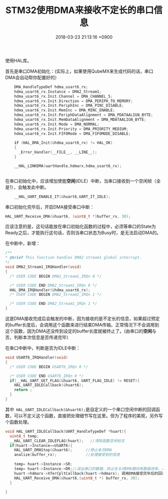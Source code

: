 ﻿---
layout: post
title: STM32使用DMA来接收不定长的串口信息
date: 2018-03-23 21:13:16 +0900
categories: 技术 硬件
issue_id: 0
---
使用HAL库。

首先是串口DMA初始化：(实际上，如果使用QubeMX来生成代码的话，串口DMA会自动帮你配置好的）

```c
    DMA_HandleTypeDef hdma_usart6_rx;
    hdma_usart6_rx.Instance = DMA2_Stream1;
    hdma_usart6_rx.Init.Channel = DMA_CHANNEL_5;
    hdma_usart6_rx.Init.Direction = DMA_PERIPH_TO_MEMORY;
    hdma_usart6_rx.Init.PeriphInc = DMA_PINC_DISABLE;
    hdma_usart6_rx.Init.MemInc = DMA_MINC_ENABLE;
    hdma_usart6_rx.Init.PeriphDataAlignment = DMA_PDATAALIGN_BYTE;
    hdma_usart6_rx.Init.MemDataAlignment = DMA_MDATAALIGN_BYTE;
    hdma_usart6_rx.Init.Mode = DMA_NORMAL;
    hdma_usart6_rx.Init.Priority = DMA_PRIORITY_MEDIUM;
    hdma_usart6_rx.Init.FIFOMode = DMA_FIFOMODE_DISABLE;
    
    if (HAL_DMA_Init(&hdma_usart6_rx) != HAL_OK)
    {
      _Error_Handler(__FILE__, __LINE__);
    }

    __HAL_LINKDMA(uartHandle,hdmarx,hdma_usart6_rx);
    
```
在串口初始化中，应该增加使能**空闲**(IDLE）中断，当串口接收到一个空闲帧（全是1），会触发此中断。
```c
    __HAL_UART_ENABLE_IT(&huart6,UART_IT_IDLE);
```

串口初始化完毕后，开启DMA接受串口中断：
```c
HAL_UART_Receive_DMA(&huart6, (uint8_t *)buffer_rx, 30);
```
应该注意的是，这句话能放在串口初始化函数的过程中，必须等串口的State为Ready之后，才能执行这句话，否则当串口状态为Busy时，是无法启动DMA的。


在中断中，新增：
```c
/**
* @brief This function handles DMA2 stream1 global interrupt.
*/
void DMA2_Stream1_IRQHandler(void)
{
  /* USER CODE BEGIN DMA2_Stream1_IRQn 0 */

  /* USER CODE END DMA2_Stream1_IRQn 0 */
  HAL_DMA_IRQHandler(&hdma_usart6_rx);
  /* USER CODE BEGIN DMA2_Stream1_IRQn 1 */

  /* USER CODE END DMA2_Stream1_IRQn 1 */
}
```
这是DMA接收完成后会触发的中断，因为接收的是不定长的信息，如果超过预定的buffer长度后，会调用这个函数来进行结束DMA传输。正常情况下不会调用到这个函数，因为DMA还没传到设定的buffer长度就被终止了。(由串口的**空闲**与否，判断本次信息是否传递完毕）

在串口中断中，判断是否为IDLE中断：
```c
void USART6_IRQHandler(void)
{
  /* USER CODE BEGIN USART6_IRQn 0 */

  /* USER CODE END USART6_IRQn 0 */
  if(__HAL_UART_GET_FLAG(&huart6, UART_FLAG_IDLE) != RESET){
    HAL_UART_IDLECallback(&huart6);
    return ;
  }
}
```
其中``` HAL_UART_IDLECallback(&huart6);```是自定义的一个串口空闲中断的回调函数，可以不定义这个函数，直接把处理细节写在这里。但为了程序的美观，另外写个函数处理。

```c
void HAL_UART_IDLECallback(UART_HandleTypeDef *huart){
  uint8_t temp;
  __HAL_UART_CLEAR_IDLEFLAG(huart);   //清除函数空闲标志
  if(huart->Instance==USART6){
    HAL_UART_DMAStop(&huart6);      //停止本次DMA
    analize(buffer_rx);             //处理接受到的信息
    
    temp= huart->Instance->SR;
    temp= huart->Instance->DR;//读出串口的数据，防止在关闭DMA期间有数据进来，造成ORE错误
    huart->hdmarx->XferCpltCallback(huart->hdmarx); 调用DMA接受完毕后的回调函数，最主要的目的是要将串口的状态设置为Ready，否则无法开启下一次DMA
    HAL_UART_Receive_DMA(&huart6,(uint8_t *) buffer_rx, 30);
  }
  
}
```


